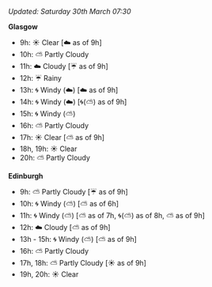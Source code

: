 *Updated: Saturday 30th March 07:30*

**Glasgow**

* 9h: :sunny: Clear [:cloud: as of 9h]
* 10h: :partly_sunny: Partly Cloudy
* 11h: :cloud: Cloudy [:umbrella: as of 9h]
* 12h: :umbrella: Rainy
* 13h: :cyclone: Windy (:cloud:) [:cloud: as of 9h]
* 14h: :cyclone: Windy (:cloud:) [:cyclone:(:partly_sunny:) as of 9h]
* 15h: :cyclone: Windy (:partly_sunny:)
* 16h: :partly_sunny: Partly Cloudy
* 17h: :sunny: Clear [:partly_sunny: as of 9h]
* 18h, 19h: :sunny: Clear
* 20h: :partly_sunny: Partly Cloudy

**Edinburgh**

* 9h: :partly_sunny: Partly Cloudy [:umbrella: as of 9h]
* 10h: :cyclone: Windy (:partly_sunny:) [:partly_sunny: as of 6h]
* 11h: :cyclone: Windy (:partly_sunny:) [:partly_sunny: as of 7h, :cyclone:(:partly_sunny:) as of 8h, :partly_sunny: as of 9h]
* 12h: :cloud: Cloudy [:partly_sunny: as of 9h]
* 13h - 15h: :cyclone: Windy (:partly_sunny:) [:partly_sunny: as of 9h]
* 16h: :partly_sunny: Partly Cloudy
* 17h, 18h: :partly_sunny: Partly Cloudy [:sunny: as of 9h]
* 19h, 20h: :sunny: Clear
